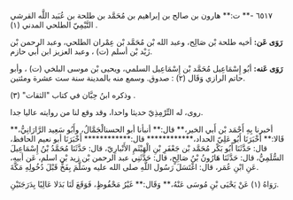 ٦٥١٧ -** ت:** هارون بن صالح بن إبراهيم بن مُحَمَّد بن طلحة بن عُبَيد اللَّه القرشي التَّيْمِيّ الطلحي المدني (١) .

**رَوَى عَن:** أخيه طلحة بْن صَالِح، وعبد الله بْن مُحَمَّد بْن عِمْران الطلحي، وعبد الرحمن بْن زَيْد بْن أسلم (ت) ، وعبد العزيز ابن أَبي حازم.

**رَوَى عَنه:** أبُو إِسْمَاعِيل مُحَمَّد بْن إِسْمَاعِيل السلمي، ويحيى بْن موسى البلخي (ت) ، وأبو حاتم الرازي وَقَال (٢) : صدوق. وسمع منه بالمدينة سنة ست عشرة ومئتين.

وذكره ابنُ حِبَّان في كتاب "الثقات" (٣) .

روى، له التِّرْمِذِيّ حديثا واحدا، وقد وقع لنا من روايته عاليا جدا.

أخبرنا بِهِ أَحْمَد بْن أَبي الخير،** قال:** أنبأنا أبو الحسنالْجَمَّالُ، وأَبُو سَعِيد الرَّارَانِيُّ،** قَالا:** أَخْبَرَنَا أَبُو عَلِيّ الحداد،************ قال:************ أَخْبَرَنَا أبو نعيم الحافظ، قال: حَدَّثَنَا أَبُو بَكْر مُحَمَّد بْن جَعْفَرِ بْنِ الْهَيْثَمِ الأَنْبارِيّ، قال: حَدَّثَنَا مُحَمَّدُ بْنُ إِسْمَاعِيلَ السُّلَمِيُّ، قال: حَدَّثَنَا هَارُونُ بْنُ صَالِحٍ، قال: حَدَّثَنِي عبد الرحمن بْن زيد بْن اسلم، عَن أبيه، عَنِ ابْنِ عُمَر، قال: اغْتَسَلَ رَسُول اللَّهِ صلى الله عليه وسَلَّمَ بِفَخٍّ قَبْلَ دُخُولِهِ مَكَّةَ.

رَوَاهُ (١) عَنْ يَحْيَى بْنِ مُوسَى عَنْهُ،** وَقَال:** غَيْرُ مَحْفُوظٍ، فَوَقَعَ لَنَا بَدَلا عَالِيًا بِدَرَجَتَيْنِ.